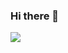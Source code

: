 ### Hi there 👋

<picture>
  <source
    srcset="https://github-readme-stats.vercel.app/api?username=GuxtaPires&show_icons=true&theme=dark"
    media="(prefers-color-scheme: dark)"
  />
  <source
    srcset="https://github-readme-stats.vercel.app/api?username=GuxtaPires&show_icons=true"
    media="(prefers-color-scheme: light), (prefers-color-scheme: no-preference)"
  />
  <img src="https://github-readme-stats.vercel.app/api?username=GuxtaPires&show_icons=true" />
</picture>
